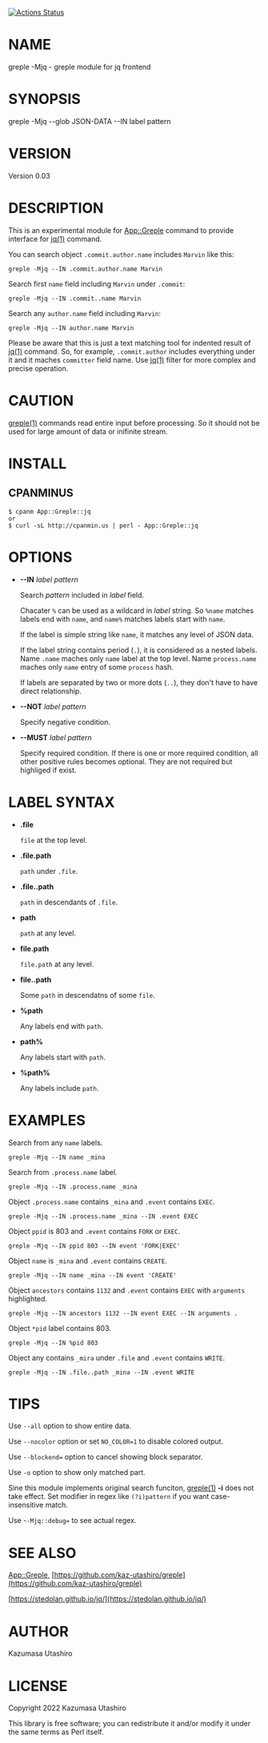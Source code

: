 [![Actions Status](https://github.com/kaz-utashiro/greple-jq/workflows/test/badge.svg)](https://github.com/kaz-utashiro/greple-jq/actions)
# NAME

greple -Mjq - greple module for jq frontend

# SYNOPSIS

greple -Mjq --glob JSON-DATA --IN label pattern

# VERSION

Version 0.03

# DESCRIPTION

This is an experimental module for [App::Greple](https://metacpan.org/pod/App::Greple) command to provide
interface for [jq(1)](http://man.he.net/man1/jq) command.

You can search object `.commit.author.name` includes `Marvin` like this:

    greple -Mjq --IN .commit.author.name Marvin

Search first `name` field including `Marvin` under `.commit`:

    greple -Mjq --IN .commit..name Marvin

Search any `author.name` field including `Marvin`:

    greple -Mjq --IN author.name Marvin

Please be aware that this is just a text matching tool for indented
result of [jq(1)](http://man.he.net/man1/jq) command.  So, for example, `.commit.author`
includes everything under it and it maches `committer` field name.
Use [jq(1)](http://man.he.net/man1/jq) filter for more complex and precise operation.

# CAUTION

[greple(1)](http://man.he.net/man1/greple) commands read entire input before processing.  So it
should not be used for large amount of data or inifinite stream.

# INSTALL

## CPANMINUS

    $ cpanm App::Greple::jq
    or
    $ curl -sL http://cpanmin.us | perl - App::Greple::jq

# OPTIONS

- **--IN** _label_ _pattern_

    Search _pattern_ included in _label_ field.

    Chacater `%` can be used as a wildcard in _label_ string.  So
    `%name` matches labels end with `name`, and `name%` matches labels
    start with `name`.

    If the label is simple string like `name`, it matches any level of
    JSON data.

    If the label string contains period (`.`), it is considered as a
    nested labels.  Name `.name` maches only `name` label at the top
    level.  Name `process.name` maches only `name` entry of some
    `process` hash.

    If labels are separated by two or more dots (`..`), they don't have
    to have direct relationship.

- **--NOT** _label_ _pattern_

    Specify negative condition.

- **--MUST** _label_ _pattern_

    Specify required condition.  If there is one or more required
    condition, all other positive rules becomes optional.  They are not
    required but highliged if exist.

# LABEL SYNTAX

- **.file**

    `file` at the top level.

- **.file.path**

    `path` under `.file`.

- **.file..path**

    `path` in descendants of `.file`.

- **path**

    `path` at any level.

- **file.path**

    `file.path` at any level.

- **file..path**

    Some `path` in descendatns of some `file`.

- **%path**

    Any labels end with `path`.

- **path%**

    Any labels start with `path`.

- **%path%**

    Any labels include `path`.

# EXAMPLES

Search from any `name` labels.

    greple -Mjq --IN name _mina

Search from `.process.name` label.

    greple -Mjq --IN .process.name _mina

Object `.process.name` contains `_mina` and `.event` contains
`EXEC`.

    greple -Mjq --IN .process.name _mina --IN .event EXEC

Object `ppid` is 803 and `.event` contains `FORK` or `EXEC`.

    greple -Mjq --IN ppid 803 --IN event 'FORK|EXEC'

Object `name` is `_mina` and `.event` contains `CREATE`.

    greple -Mjq --IN name _mina --IN event 'CREATE'

Object `ancestors` contains `1132` and `.event` contains `EXEC`
with `arguments` highlighted.

    greple -Mjq --IN ancestors 1132 --IN event EXEC --IN arguments .

Object `*pid` label contains 803.

    greple -Mjq --IN %pid 803

Object any <path> contains `_mira` under `.file` and `.event`
contains `WRITE`.

    greple -Mjq --IN .file..path _mina --IN .event WRITE

# TIPS

Use `--all` option to show entire data.

Use `--nocolor` option or set `NO_COLOR=1` to disable colored
output.

Use `--blockend=` option to cancel showing block separator.

Use `-o` option to show only matched part.

Sine this module implements original search funciton, [greple(1)](http://man.he.net/man1/greple)
**-i** does not take effect.  Set modifier in regex like
`(?i)pattern` if you want case-insensitive match.

Use -`-Mjq::debug=` to see actual regex.

# SEE ALSO

[App::Greple](https://metacpan.org/pod/App::Greple), [https://github.com/kaz-utashiro/greple](https://github.com/kaz-utashiro/greple)

[https://stedolan.github.io/jq/](https://stedolan.github.io/jq/)

# AUTHOR

Kazumasa Utashiro

# LICENSE

Copyright 2022 Kazumasa Utashiro

This library is free software; you can redistribute it and/or modify
it under the same terms as Perl itself.
